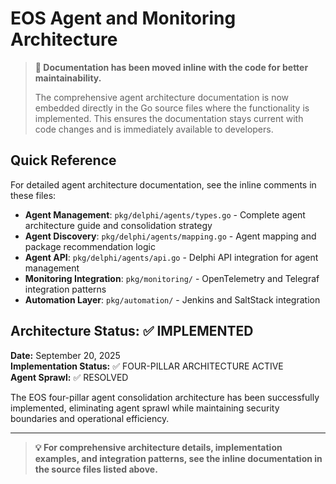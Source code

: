 # EOS Agent and Monitoring Architecture

> **📝 Documentation has been moved inline with the code for better maintainability.**
> 
> The comprehensive agent architecture documentation is now embedded directly in the Go source files where the functionality is implemented. This ensures the documentation stays current with code changes and is immediately available to developers.

## Quick Reference

For detailed agent architecture documentation, see the inline comments in these files:

- **Agent Management**: `pkg/delphi/agents/types.go` - Complete agent architecture guide and consolidation strategy
- **Agent Discovery**: `pkg/delphi/agents/mapping.go` - Agent mapping and package recommendation logic  
- **Agent API**: `pkg/delphi/agents/api.go` - Delphi API integration for agent management
- **Monitoring Integration**: `pkg/monitoring/` - OpenTelemetry and Telegraf integration patterns
- **Automation Layer**: `pkg/automation/` - Jenkins and SaltStack integration

## Architecture Status: ✅ IMPLEMENTED

**Date:** September 20, 2025  
**Implementation Status:** ✅ FOUR-PILLAR ARCHITECTURE ACTIVE  
**Agent Sprawl:** ✅ RESOLVED

The EOS four-pillar agent consolidation architecture has been successfully implemented, eliminating agent sprawl while maintaining security boundaries and operational efficiency.

---

> **💡 For comprehensive architecture details, implementation examples, and integration patterns, see the inline documentation in the source files listed above.**
